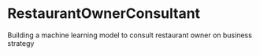 # RestaurantOwnerConsultant
Building a machine learning model to consult restaurant owner on business strategy

